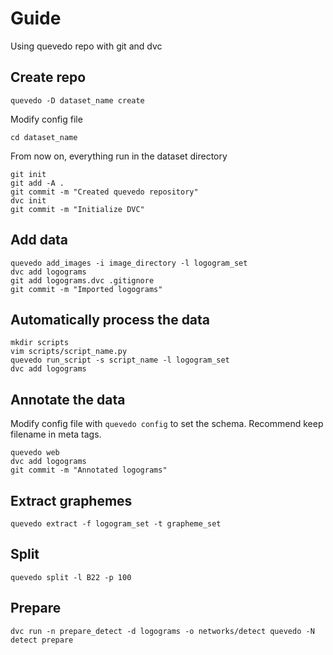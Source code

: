 # Guide

Using quevedo repo with git and dvc

## Create repo

    quevedo -D dataset_name create

Modify config file

    cd dataset_name

From now on, everything run in the dataset directory

    git init
    git add -A .
    git commit -m "Created quevedo repository"
    dvc init
    git commit -m "Initialize DVC"

## Add data

    quevedo add_images -i image_directory -l logogram_set
    dvc add logograms
    git add logograms.dvc .gitignore
    git commit -m "Imported logograms"

## Automatically process the data

    mkdir scripts
    vim scripts/script_name.py
    quevedo run_script -s script_name -l logogram_set
    dvc add logograms

## Annotate the data

Modify config file with `quevedo config` to set the schema. Recommend keep
filename in meta tags.

    quevedo web
    dvc add logograms
    git commit -m "Annotated logograms"

## Extract graphemes

    quevedo extract -f logogram_set -t grapheme_set

## Split

    quevedo split -l B22 -p 100

## Prepare

    dvc run -n prepare_detect -d logograms -o networks/detect quevedo -N detect prepare
